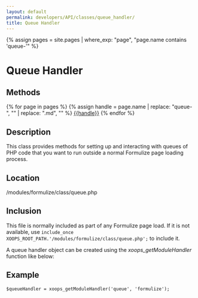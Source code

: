 ```yaml
---
layout: default
permalink: developers/API/classes/queue_handler/
title: Queue Handler
---
```

{% assign pages = site.pages | where_exp: "page", "page.name contains 'queue-'" %}

# Queue Handler

## Methods
{% for page in pages %}
{% assign handle = page.name | replace: "queue-", "" | replace: ".md", "" %}
[{{handle}}](../queue_handler/{{handle}})
{% endfor %}

## Description

This class provides methods for setting up and interacting with queues of PHP code that you want to run outside a normal Formulize page loading process.

## Location

/modules/formulize/class/queue.php

## Inclusion

This file is normally included as part of any Formulize page load. If it is not available, use `include_once XOOPS_ROOT_PATH.'/modules/formulize/class/queue.php';` to include it.

A queue handler object can be created using the _xoops_getModuleHandler_ function like below:

## Example

~~~
$queueHandler = xoops_getModuleHandler('queue', 'formulize');
~~~

